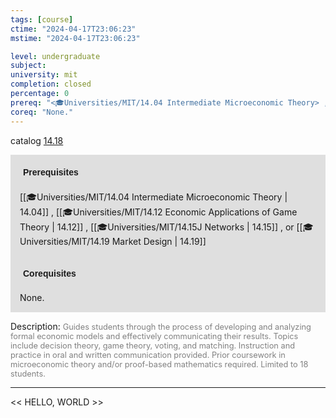 ```yaml
---
tags: [course]
ctime: "2024-04-17T23:06:23"
mstime: "2024-04-17T23:06:23"

level: undergraduate
subject: 
university: mit
completion: closed
percentage: 0
prereq: "<🎓Universities/MIT/14.04 Intermediate Microeconomic Theory> , <🎓Universities/MIT/14.12 Economic Applications of Game Theory> , <🎓Universities/MIT/14.15J Networks> , or <🎓Universities/MIT/14.19 Market Design>"
coreq: "None."
---
```


catalog [14.18](http://student.mit.edu/catalog/m14a.html#14.18)

<span style="display: block; padding: 15px; background-color: rgb(100, 100, 100, 0.2);"><font id="m_prereq917_0" style="display: block; font-family: Arial, sans-serif; font-weight: bold; padding: 5px">Prerequisites</font><br><span id="prereq917_0">[[🎓Universities/MIT/14.04 Intermediate Microeconomic Theory | 14.04]] , [[🎓Universities/MIT/14.12 Economic Applications of Game Theory | 14.12]] , [[🎓Universities/MIT/14.15J Networks | 14.15]] , or [[🎓Universities/MIT/14.19 Market Design | 14.19]]</span></span>
<span style="display: block; padding: 15px; background-color: rgb(100, 100, 100, 0.2);"><font id="m_coreq917_0" style="display: block; font-family: Arial, sans-serif; font-weight: bold; padding: 5px">Corequisites</font><br><span id="coreq917_0">None.</span></span>

<font style="">Description:</font>
<font style="color: grey; font-size: 0.8rem;">Guides students through the process of developing and analyzing formal economic models and effectively communicating their results. Topics include decision theory, game theory, voting, and matching. Instruction and practice in oral and written communication provided. Prior coursework in microeconomic theory and/or proof-based mathematics required. Limited to 18 students.</font>



---

<< HELLO, WORLD >>

